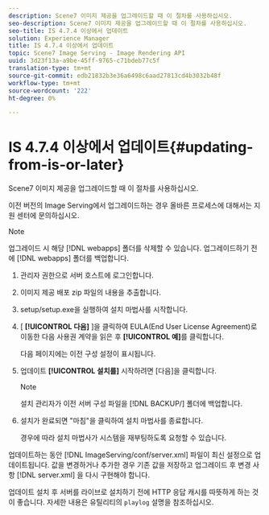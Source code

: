 ```yaml
---
description: Scene7 이미지 제공을 업그레이드할 때 이 절차를 사용하십시오.
seo-description: Scene7 이미지 제공을 업그레이드할 때 이 절차를 사용하십시오.
seo-title: IS 4.7.4 이상에서 업데이트
solution: Experience Manager
title: IS 4.7.4 이상에서 업데이트
topic: Scene7 Image Serving - Image Rendering API
uuid: 3d23f13a-a9be-45ff-9765-c71bdeb77c5f
translation-type: tm+mt
source-git-commit: edb21832b3e36a6498c6aad27813cd4b3032b48f
workflow-type: tm+mt
source-wordcount: '222'
ht-degree: 0%

---
```



# IS 4.7.4 이상에서 업데이트{#updating-from-is-or-later}

Scene7 이미지 제공을 업그레이드할 때 이 절차를 사용하십시오.

이전 버전의 Image Serving에서 업그레이드하는 경우 올바른 프로세스에 대해서는 지원 센터에 문의하십시오.

>[!NOTE]
>
>업그레이드 시 해당 [!DNL webapps] 폴더를 삭제할 수 있습니다. 업그레이드하기 전에 [!DNL webapps] 폴더를 백업합니다.

1. 관리자 권한으로 서버 호스트에 로그인합니다.
1. 이미지 제공 배포 zip 파일의 내용을 추출합니다.
1. setup/setup.exe을 실행하여 설치 마법사를 시작합니다.
1. [ **[!UICONTROL 다음]** ]을 클릭하여 EULA(End User License Agreement)로 이동한 다음 사용권 계약을 읽은 후 **[!UICONTROL 예]**&#x200B;를 클릭합니다.

   다음 페이지에는 이전 구성 설정이 표시됩니다.
1. 업데이트 **[!UICONTROL 설치를]** 시작하려면 [다음]을 클릭합니다.

   >[!NOTE]
   >
   >설치 관리자가 이전 서버 구성 파일을 [!DNL BACKUP/] 폴더에 백업합니다.

1. 설치가 완료되면 &quot;마침&quot;을 클릭하여 설치 마법사를 종료합니다.

   경우에 따라 설치 마법사가 시스템을 재부팅하도록 요청할 수 있습니다.

업데이트하는 동안 [!DNL ImageServing/conf/server.xml] 파일이 최신 설정으로 업데이트됩니다. 값을 변경하거나 추가한 경우 기존 값을 저장하고 업그레이드 후 변경 사항 [!DNL server.xml] 을 다시 구현해야 합니다.

업데이트 설치 후 서버를 라이브로 설치하기 전에 HTTP 응답 캐시를 따뜻하게 하는 것이 좋습니다. 자세한 내용은 유틸리티의 `playlog` 설명을 참조하십시오.
